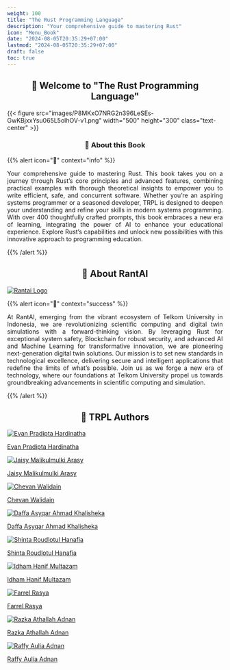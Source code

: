 ```yaml
---
weight: 100
title: "The Rust Programming Language"
description: "Your comprehensive guide to mastering Rust"
icon: "Menu_Book"
date: "2024-08-05T20:35:29+07:00"
lastmod: "2024-08-05T20:35:29+07:00"
draft: false
toc: true
---
```

<center>

## 📘 Welcome to "The Rust Programming Language"

</center>

{{< figure src="images/P8MKxO7NRG2n396LeSEs-GwKBjxxYsu065L5olhOV-v1.png" width="500" height="300" class="text-center" >}}

<center>

### 📘 About this Book

</center>

{{% alert icon="📘" context="info" %}}
<p style="text-align: justify;">
Your comprehensive guide to mastering Rust. This book takes you on a journey through Rust’s core principles and advanced features, combining practical examples with thorough theoretical insights to empower you to write efficient, safe, and concurrent software. Whether you’re an aspiring systems programmer or a seasoned developer, TRPL is designed to deepen your understanding and refine your skills in modern systems programming. With over 400 thoughtfully crafted prompts, this book embraces a new era of learning, integrating the power of AI to enhance your educational experience. Explore Rust’s capabilities and unlock new possibilities with this innovative approach to programming education.
</p>
{{% /alert %}}

<center>

## 🚀 About RantAI

</center>

<div class="row justify-content-center">
    <div class="col-md-4 col-12 py-2">
        <a class="text-decoration-none text-reset" href="https://www.linkedin.com/in/rantai/">
            <div class="card h-100 features feature-full-bg rounded p-4 position-relative overflow-hidden border-1 text-center">
                <img src="../../images/Logo.png" class="card-img-top" alt="Rantai Logo">
            </div>
        </a>
    </div>
</div>

{{% alert icon="🚀" context="success" %}}
<p style="text-align: justify;">
At RantAI, emerging from the vibrant ecosystem of Telkom University in Indonesia, we are revolutionizing scientific computing and digital twin simulations with a forward-thinking vision. By leveraging Rust for exceptional system safety, Blockchain for robust security, and advanced AI and Machine Learning for transformative innovation, we are pioneering next-generation digital twin solutions. Our mission is to set new standards in technological excellence, delivering secure and intelligent applications that redefine the limits of what’s possible. Join us as we forge a new era of technology, where our foundations at Telkom University propel us towards groundbreaking advancements in scientific computing and simulation.
</p>
{{% /alert %}}

<center>

## 👥 TRPL Authors

</center>

<div class="row flex-xl-wrap pb-4">
    <div class="col-md-4 col-12 py-2">
        <a class="text-decoration-none text-reset" href="https://www.linkedin.com/in/shirologic/">
            <div class="card h-100 features feature-full-bg rounded p-4 position-relative overflow-hidden border-1 text-center">
                <img src="../../images/P8MKxO7NRG2n396LeSEs-1EMgqgjvaVvYZ7wbZ7Zm-v1.png" class="card-img-top" alt="Evan Pradipta Hardinatha">
                <div class="card-body p-0 content">
                    <p class="fs-5 fw-semibold card-title mb-1">Evan Pradipta Hardinatha</p>
                </div>
            </div>
        </a>
    </div>
    <div class="col-md-4 col-12 py-2">
        <a class="text-decoration-none text-reset" href="https://www.linkedin.com/in/jaisy-arasy/">
            <div class="card h-100 features feature-full-bg rounded p-4 position-relative overflow-hidden border-1 text-center">
                <img src="../../images/P8MKxO7NRG2n396LeSEs-cHU7kr5izPad2OAh1eQO-v1.png" class="card-img-top" alt="Jaisy Malikulmulki Arasy">
                <div class="card-body p-0 content">
                    <p class="fs-5 fw-semibold card-title mb-1">Jaisy Malikulmulki Arasy</p>
                </div>
            </div>
        </a>
    </div>
    <div class="col-md-4 col-12 py-2">
        <a class="text-decoration-none text-reset" href="https://www.linkedin.com/in/chevhan-walidain/">
            <div class="card h-100 features feature-full-bg rounded p-4 position-relative overflow-hidden border-1 text-center">
                <img src="../../images/P8MKxO7NRG2n396LeSEs-UTFiCKrYqaocqib3YNnZ-v1.png" class="card-img-top" alt="Chevan Walidain">
                <div class="card-body p-0 content">
                    <p class="fs-5 fw-semibold card-title mb-1">Chevan Walidain</p>
                </div>
            </div>
        </a>
    </div>
    <div class="col-md-4 col-12 py-2">
        <a class="text-decoration-none text-reset" href="https://www.linkedin.com/in/daffasyqarrr/">
            <div class="card h-100 features feature-full-bg rounded p-4 position-relative overflow-hidden border-1 text-center">
                <img src="../../images/P8MKxO7NRG2n396LeSEs-5PupP02YXKw6a9pcZXDM-v1.png" class="card-img-top" alt="Daffa Asyqar Ahmad Khalisheka">
                <div class="card-body p-0 content">
                    <p class="fs-5 fw-semibold card-title mb-1">Daffa Asyqar Ahmad Khalisheka</p>
                </div>
            </div>
        </a>
    </div>
    <div class="col-md-4 col-12 py-2">
        <a class="text-decoration-none text-reset" href="https://www.linkedin.com/in/shintafiaa/">
            <div class="card h-100 features feature-full-bg rounded p-4 position-relative overflow-hidden border-1 text-center">
                <img src="../../images/P8MKxO7NRG2n396LeSEs-9Z3uZnqX9Vw1sKZJxXtR-v1.png" class="card-img-top" alt="Shinta Roudlotul Hanafia">
                <div class="card-body p-0 content">
                    <p class="fs-5 fw-semibold card-title mb-1">Shinta Roudlotul Hanafia</p>
                </div>
            </div>
        </a>
    </div>
    <div class="col-md-4 col-12 py-2">
        <a class="text-decoration-none text-reset" href="https://www.linkedin.com/in/idham-multazam/">
            <div class="card h-100 features feature-full-bg rounded p-4 position-relative overflow-hidden border-1 text-center">
                <img src="../../images/P8MKxO7NRG2n396LeSEs-Ra9qnq6ahPYHkvvzi71z-v1.png" class="card-img-top" alt="Idham Hanif Multazam">
                <div class="card-body p-0 content">
                    <p class="fs-5 fw-semibold card-title mb-1">Idham Hanif Multazam</p>
                </div>
            </div>
        </a>
    </div>
    <div class="col-md-4 col-12 py-2">
        <a class="text-decoration-none text-reset" href="https://www.linkedin.com/in/farrel-rassya-1b6991257/">
            <div class="card h-100 features feature-full-bg rounded p-4 position-relative overflow-hidden border-1 text-center">
                <img src="../../images/P8MKxO7NRG2n396LeSEs-Ra9qnq6ahPYHkvvzi71z-v1.png" class="card-img-top" alt="Farrel Rasya">
                <div class="card-body p-0 content">
                    <p class="fs-5 fw-semibold card-title mb-1">Farrel Rasya</p>
                </div>
            </div>
        </a>
    </div>
    <div class="col-md-4 col-12 py-2">
        <a class="text-decoration-none text-reset" href="http://www.linkedin.com">
            <div class="card h-100 features feature-full-bg rounded p-4 position-relative overflow-hidden border-1 text-center">
                <img src="../../images/P8MKxO7NRG2n396LeSEs-0n0SFhW3vVnO5VXX9cIX-v1.png" class="card-img-top" alt="Razka Athallah Adnan">
                <div class="card-body p-0 content">
                    <p class="fs-5 fw-semibold card-title mb-1">Razka Athallah Adnan</p>
                </div>
            </div>
        </a>
    </div>
    <div class="col-md-4 col-12 py-2">
        <a class="text-decoration-none text-reset" href="http://linkedin.com">
            <div class="card h-100 features feature-full-bg rounded p-4 position-relative overflow-hidden border-1 text-center">
                <img src="../../images/P8MKxO7NRG2n396LeSEs-vto2jpzeQkntjXGi2Wbu-v1.png" class="card-img-top" alt="Raffy Aulia Adnan">
                <div class="card-body p-0 content">
                    <p class="fs-5 fw-semibold card-title mb-1">Raffy Aulia Adnan</p>
                </div>
            </div>
        </a>
    </div>
</div>
